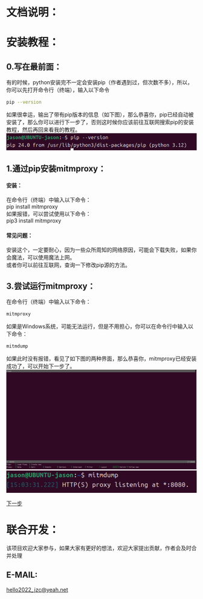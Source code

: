 # 文档说明：

# 安装教程：
## 0.写在最前面：
  有的时候，python安装完不一定会安装pip（作者遇到过，但次数不多），所以，你可以先打开命令行（终端），输入以下命令  
  ```bash
  pip --version
  ```
  如果很幸运，输出了带有pip版本的信息（如下图），那么恭喜你，pip已经自动被安装了，那么你可以进行下一步了，否则这时候你应该前往互联网搜索pip的安装教程，然后再回来看我的教程。
  ![image](/pic/pip_version_out.png)
## 1.通过pip安装mitmproxy：
  #### 安装：
  在命令行（终端）中输入以下命令：  
    pip install mitmproxy  
  如果报错，可以尝试使用以下命令：  
    pip3 install mitmproxy  
  #### 常见问题：
  安装这个，一定要耐心，因为一些众所周知的网络原因，可能会下载失败，如果你会魔法，可以使用魔法上网。  
  或者你可以前往互联网，查询一下修改pip源的方法。   
## 3.尝试运行mitmproxy：
  在命令行（终端）中输入以下命令：  
  ```bash
  mitmproxy
  ``` 
  如果是Windows系统，可能无法运行，但是不用担心，你可以在命令行中输入以下命令：  
  ```bash
  mitmdump
  ```
  如果此时没有报错，看见了如下图的两种界面，那么恭喜你，mitmproxy已经安装成功了，可以开始下一步了。
  ![image](/pic/mitmproxy_out.png)  
  ![image](/pic/mitmdump_out.png)  

[下一步](/tutorial/INSTALL_ADB.md)
  

# 联合开发：
  该项目欢迎大家参与，如果大家有更好的想法，欢迎大家提出贡献，作者会及时合并处理  
  ## E-MAIL:
  hello2022_jzc@yeah.net  